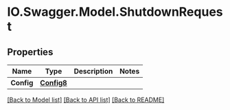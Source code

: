 # IO.Swagger.Model.ShutdownRequest
## Properties

Name | Type | Description | Notes
------------ | ------------- | ------------- | -------------
**Config** | [**Config8**](Config8.md) |  | 

[[Back to Model list]](../README.md#documentation-for-models) [[Back to API list]](../README.md#documentation-for-api-endpoints) [[Back to README]](../README.md)

